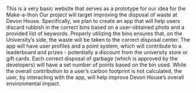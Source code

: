 This is a very basic website that serves as a prototype for our idea for the Make-a-thon Our project will target improving the disposal of waste at Devon House. Specifically, we plan to create an 
app that will help users discard rubbish in the correct bins based on a user-obtained photo and a provided list of keywords. Properly utilizing the bins ensures that, on the University’s side, 
the waste will be taken to the correct disposal center. The app will have user profiles and a point system, which will contribute to a leaderboard and prizes - potentially a discount from the 
university store or gift cards. Each correct disposal of garbage (which is approved by the developers) will have a set number of points based on the bin used. While the overall contribution to a 
user’s carbon footprint is not calculated, the user, by interacting with the app, will help improve Devon House’s overall environmental impact.
